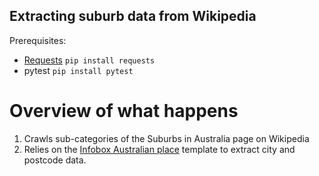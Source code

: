 ## Extracting suburb data from Wikipedia

Prerequisites:
* [Requests](http://docs.python-requests.org/en/latest/)
    `pip install requests`
* pytest
    `pip install pytest`


# Overview of what happens

1. Crawls sub-categories of the Suburbs in Australia page on Wikipedia
2. Relies on the [Infobox Australian place](http://en.wikipedia.org/wiki/Template:Infobox_Australian_place) template to extract city and postcode data.